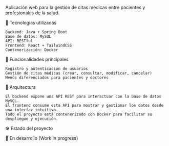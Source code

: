 Aplicación web para la gestión de citas médicas entre pacientes y profesionales de la salud.

🚀 Tecnologías utilizadas

    Backend: Java + Spring Boot
    Base de datos: MySQL
    API: RESTful
    Frontend: React + TailwindCSS
    Contenerización: Docker

🧩 Funcionalidades principales

    Registro y autenticación de usuarios
    Gestión de citas médicas (crear, consultar, modificar, cancelar)
    Menús diferenciados para pacientes y doctores

🧱 Arquitectura

    El backend expone una API REST para interactuar con la base de datos MySQL.
    El frontend consume esta API para mostrar y gestionar los datos desde una interfaz intuitiva.
    Todo el proyecto está contenerizado con Docker para facilitar su despliegue y ejecución.

⚙️ Estado del proyecto

🔧 En desarrollo (Work in progress)

